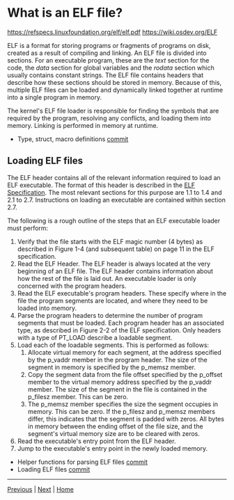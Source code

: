 # What is an ELF file?

https://refspecs.linuxfoundation.org/elf/elf.pdf
https://wiki.osdev.org/ELF

ELF is a format for storing programs or fragments of programs on disk, created as a result of compiling and linking. An ELF file is divided into sections. For an executable program, these are the _text_ section for the code, the _data_ section for global variables and the _rodata_ section which usually contains constant strings. The ELF file contains headers that describe how these sections should be stored in memory. Because of this, multiple ELF files can be loaded and dynamically linked together at runtime into a single program in memory.

The kernel's ELF file loader is responsible for finding the symbols that are required by the program, resolving any conflicts, and loading them into memory. Linking is performed in memory at runtime.

- Type, struct, macro definitions [commit](https://github.com/taikiy/kernel/commit/4900ac6f21ac4fa42248265a22fb1ec1d65fb753)

## Loading ELF files

The ELF header contains all of the relevant information required to load an ELF executable. The format of this header is described in the [ELF Specification](http://www.skyfree.org/linux/references/ELF_Format.pdf). The most relevant sections for this purpose are 1.1 to 1.4 and 2.1 to 2.7. Instructions on loading an executable are contained within section 2.7.

The following is a rough outline of the steps that an ELF executable loader must perform:

1. Verify that the file starts with the ELF magic number (4 bytes) as described in Figure 1-4 (and subsequent table) on page 11 in the ELF specification.
2. Read the ELF Header. The ELF header is always located at the very beginning of an ELF file. The ELF header contains information about how the rest of the file is laid out. An executable loader is only concerned with the program headers.
3. Read the ELF executable's program headers. These specify where in the file the program segments are located, and where they need to be loaded into memory.
4. Parse the program headers to determine the number of program segments that must be loaded. Each program header has an associated type, as described in Figure 2-2 of the ELF specification. Only headers with a type of PT_LOAD describe a loadable segment.
5. Load each of the loadable segments. This is performed as follows:
   1. Allocate virtual memory for each segment, at the address specified by the p_vaddr member in the program header. The size of the segment in memory is specified by the p_memsz member.
   2. Copy the segment data from the file offset specified by the p_offset member to the virtual memory address specified by the p_vaddr member. The size of the segment in the file is contained in the p_filesz member. This can be zero.
   3. The p_memsz member specifies the size the segment occupies in memory. This can be zero. If the p_filesz and p_memsz members differ, this indicates that the segment is padded with zeros. All bytes in memory between the ending offset of the file size, and the segment's virtual memory size are to be cleared with zeros.
6. Read the executable's entry point from the ELF header.
7. Jump to the executable's entry point in the newly loaded memory.

- Helper functions for parsing ELF files [commit](https://github.com/taikiy/kernel/commit/3f1146fa06f0d881ecc74a7a82d2a8805d439481)
- Loading ELF files [commit](https://github.com/taikiy/kernel/commit/66201be4c08217a46b662f6b78dbb1cb302b6d89)

---

[Previous](./14_accessing_keyboard_in_protected_mode.md.md) | [Next](./16_writing_user_programs_in_C.md) | [Home](../README.md)
